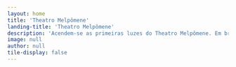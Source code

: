 ```yaml
---
layout: home
title: 'Theatro Melpômene'
landing-title: 'Theatro Melpômene'
description: 'Acendem-se as primeiras luzes do Theatro Melpômene. Em breve o teatro de ‘pau’ vai reviver suas memórias no território que herdou sua vocação, a partir de seus vestígios materiais e culturais.'
image: null
author: null
tile-display: false
---
```


